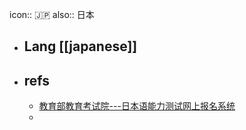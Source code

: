 icon:: 🇯🇵
also:: 日本
- ## Lang [[japanese]]
- ## refs
  - [教育部教育考试院---日本语能力测试网上报名系统](https://jlpt.neea.cn/faq.html)
  -